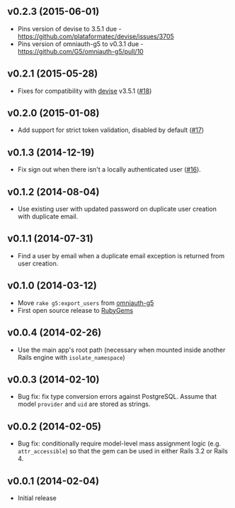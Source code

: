 ## v0.2.3 (2015-06-01)
* Pins version of devise to 3.5.1 due - https://github.com/plataformatec/devise/issues/3705
* Pins version of omniauth-g5 to v0.3.1 due - https://github.com/G5/omniauth-g5/pull/10

## v0.2.1 (2015-05-28)

* Fixes for compatibility with
  [devise](https://github.com/plataformatec/devise) v3.5.1
  ([#18](https://github.com/G5/devise_g5_authenticatable/issues/18))

## v0.2.0 (2015-01-08)

* Add support for strict token validation, disabled by default
  ([#17](https://github.com/G5/devise_g5_authenticatable/pull/17))

## v0.1.3 (2014-12-19)

* Fix sign out when there isn't a locally authenticated user
  ([#16](https://github.com/G5/devise_g5_authenticatable/pull/16)).

## v0.1.2 (2014-08-04)

* Use existing user with updated password on duplicate user creation with
  duplicate email.

## v0.1.1 (2014-07-31)

* Find a user by email when a duplicate email exception is returned from
  user creation.

## v0.1.0 (2014-03-12)

* Move `rake g5:export_users` from
  [omniauth-g5](https://github.com/g5search/omniauth-g5)
* First open source release to [RubyGems](https://rubygems.org)

## v0.0.4 (2014-02-26)

* Use the main app's root path (necessary when mounted inside another Rails
  engine with `isolate_namespace`)

## v0.0.3 (2014-02-10)

* Bug fix: fix type conversion errors against PostgreSQL. Assume that model
`provider` and `uid` are stored as strings.

## v0.0.2 (2014-02-05)

* Bug fix: conditionally require model-level mass assignment logic
  (e.g. `attr_accessible`) so that the gem can be used in either Rails 3.2 or
  Rails 4.

## v0.0.1 (2014-02-04)

* Initial release
